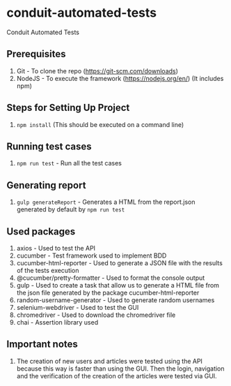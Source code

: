# conduit-automated-tests
Conduit Automated Tests

## Prerequisites
1. Git - To clone the repo (https://git-scm.com/downloads)
2. NodeJS - To execute the framework (https://nodejs.org/en/) (It includes npm)

## Steps for Setting Up Project
1. `npm install` (This should be executed on a command line)

## Running test cases
1. `npm run test` - Run all the test cases

## Generating report
1. `gulp generateReport` - Generates a HTML from the report.json generated by default by `npm run test`

## Used packages
1. axios - Used to test the API
2. cucumber - Test framework used to implement BDD
3. cucumber-html-reporter - Used to generate a JSON file with the results of the tests execution
4. @cucumber/pretty-formatter - Used to format the console output
5. gulp - Used to create a task that allow us to generate a HTML file from the json file generated by the package cucumber-html-reporter
6. random-username-generator - Used to generate random usernames
7. selenium-webdriver - Used to test the GUI
8. chromedriver - Used to download the chromedriver file
9. chai - Assertion library used 

## Important notes
1. The creation of new users and articles were tested using the API because this way is faster than using the GUI.
Then the login, navigation and the verification of the creation of the articles were tested via GUI.


